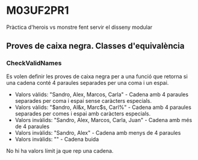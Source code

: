 # M03UF2PR1
Pràctica d'herois vs monstre fent servir el disseny modular

## Proves de caixa negra. Classes d'equivalència

### CheckValidNames

Es volen definir les proves de caixa negra per a una funció que retorna si una cadena conté 4 paraules separades per una coma i un espai.

* Valors vàlids: "Sandro, Alex, Marcos, Carla" - Cadena amb 4 paraules separades per coma i espai sense caràcters especials.
* Valors vàlids: "$andro, Al&x, Marc$s, Carl%" - Cadena amb 4 paraules separades per comes i espai amb caràcters especials.
* Valors invàlids: "Sandro, Alex, Marcos, Carla, Juan" - Cadena amb més de 4 paraules
* Valors invàlids: "Sandro, Alex" - Cadena amb menys de 4 paraules
* Valors invàlids: "" - Cadena buida

No hi ha valors límit ja que rep una cadena.